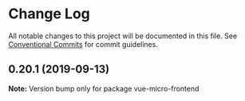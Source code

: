 # Change Log

All notable changes to this project will be documented in this file.
See [Conventional Commits](https://conventionalcommits.org) for commit guidelines.

## 0.20.1 (2019-09-13)

**Note:** Version bump only for package vue-micro-frontend
